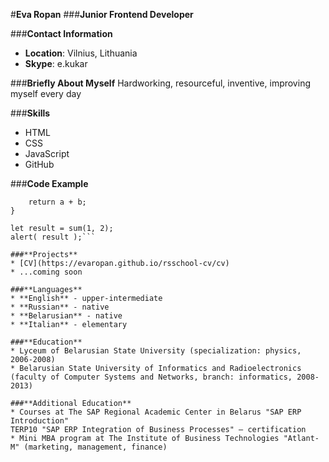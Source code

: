 #**Eva Ropan**
###**Junior Frontend Developer**

###**Contact Information**
* **Location**: Vilnius, Lithuania
* **Skype**: e.kukar

###**Briefly About Myself**
Hardworking, resourceful, inventive, improving myself every day

###**Skills**
* HTML
* CSS
* JavaScript
* GitHub

###**Code Example**

```function sum(a, b) {
    return a + b;
}
                              
let result = sum(1, 2);
alert( result );```

###**Projects**
* [CV](https://evaropan.github.io/rsschool-cv/cv)
* ...coming soon

###**Languages**
* **English** - upper-intermediate
* **Russian** - native
* **Belarusian** - native
* **Italian** - elementary

###**Education**
* Lyceum of Belarusian State University (specialization: physics, 2006-2008)
* Belarusian State University of Informatics and Radioelectronics (faculty of Computer Systems and Networks, branch: informatics, 2008-2013)

###**Additional Education**
* Courses at The SAP Regional Academic Center in Belarus "SAP ERP Introduction"
TERP10 "SAP ERP Integration of Business Processes" – certification
* Mini MBA program at The Institute of Business Technologies "Atlant-M" (marketing, management, finance)